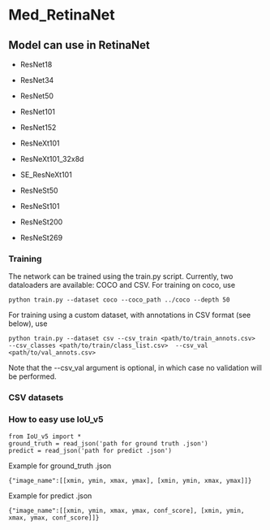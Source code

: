 # Med_RetinaNet
## Model can use in RetinaNet
 - ResNet18
 - ResNet34
 - ResNet50
 - ResNet101
 - ResNet152

 - ResNeXt101
 - ResNeXt101_32x8d
 - SE_ResNeXt101

 - ResNeSt50
 - ResNeSt101
 - ResNeSt200
 - ResNeSt269

### Training
The network can be trained using the train.py script. Currently, two dataloaders are available: COCO and CSV. For training on coco, use

    python train.py --dataset coco --coco_path ../coco --depth 50
For training using a custom dataset, with annotations in CSV format (see below), use

    python train.py --dataset csv --csv_train <path/to/train_annots.csv>  --csv_classes <path/to/train/class_list.csv>  --csv_val <path/to/val_annots.csv>
Note that the --csv_val argument is optional, in which case no validation will be performed.

### CSV datasets

### How to easy use IoU_v5 ###
    from IoU_v5 import *
    ground_truth = read_json('path for ground truth .json')
    predict = read_json('path for predict .json')
Example for ground_truth .json

    {"image_name":[[xmin, ymin, xmax, ymax], [xmin, ymin, xmax, ymax]]}
Example for predict .json

    {"image_name":[[xmin, ymin, xmax, ymax, conf_score], [xmin, ymin, xmax, ymax, conf_score]]}

